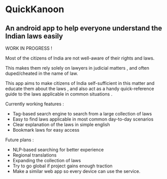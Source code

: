 # QuickKanoon 

## An android app to help everyone understand the Indian laws easily

WORK IN PROGRESS !

Most of the citizens of India are not well-aware of their rights and laws.

This makes them rely solely on lawyers in judicial matters , and often duped/cheated in the name of law.

This app aims to make citizens of India self-sufficient in this matter and educate them about the laws , and also act as a handy quick-reference guide to the laws applicable in common situations .

Currently working features :
* Tag-based search engine to search from a large collection of laws 
* Easy to find laws applicable in most common day-to-day scenarios
* Clear explanation of the laws in simple english 
* Bookmark laws for easy access

Future plans :
* NLP-based searching for better experience
* Regional translations 
* Expanding the collection of laws
* Try to go global if project gains enough traction
* Make a similar web app so every device can use the service.
